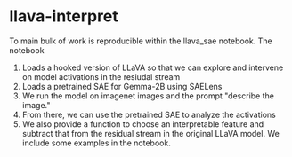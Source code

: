 # llava-interpret

To main bulk of work is reproducible within the llava_sae notebook. The notebook

1. Loads a hooked version of LLaVA so that we can explore and intervene on model activations in the resiudal stream
2. Loads a pretrained SAE for Gemma-2B using SAELens
3. We run the model on imagenet images and the prompt "describe the image."
4. From there, we can use the pretrained SAE to analyze the activations
5. We also provide a function to choose an interpretable feature and subtract that from the residual stream in the original LLaVA model. We include some examples in the notebook.
